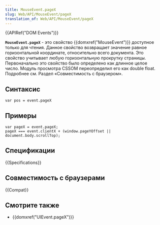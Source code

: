 ```yaml
---
title: MouseEvent.pageX
slug: Web/API/MouseEvent/pageX
translation_of: Web/API/MouseEvent/pageX
---
```


{{APIRef("DOM Events")}}

**`MouseEvent.pageX`** - это свойство {{domxref("MouseEvent")}} доступное только для чтения. Данное свойство возвращает значение равное горизонтальной координате, относительно всего документа. Это свойство учитывает любую горизонтальную прокрутку страницы. Первоначально это свойство было определено как длинное целое число. Модуль просмотра CSSOM переопределил его как double float. Подробнее см. Раздел «Совместимость с браузером».

## Синтаксис

```
var pos = event.pageX
```

## Примеры

```
var pageX = event.pageX;
pageX === event.clientX + (window.pageYOffset || document.body.scrollTop);
```

## Спецификации

{{Specifications}}

## Совместимость с браузерами

{{Compat}}

## Смотрите также

- {{domxref("UIEvent.pageX")}}
